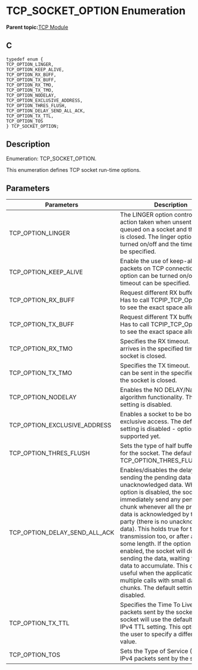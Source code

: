 # TCP\_SOCKET\_OPTION Enumeration

**Parent topic:**[TCP Module](GUID-9461917B-27CE-44ED-80DB-67D963896E8F.md)

## C

```
typedef enum {
TCP_OPTION_LINGER,
TCP_OPTION_KEEP_ALIVE,
TCP_OPTION_RX_BUFF,
TCP_OPTION_TX_BUFF,
TCP_OPTION_RX_TMO,
TCP_OPTION_TX_TMO,
TCP_OPTION_NODELAY,
TCP_OPTION_EXCLUSIVE_ADDRESS,
TCP_OPTION_THRES_FLUSH,
TCP_OPTION_DELAY_SEND_ALL_ACK,
TCP_OPTION_TX_TTL,
TCP_OPTION_TOS
} TCP_SOCKET_OPTION;
```

## Description

Enumeration: TCP\_SOCKET\_OPTION.

This enumeration defines TCP socket run-time options.

## Parameters

|Parameters|Description|
|----------|-----------|
|TCP\_OPTION\_LINGER|The LINGER option controls the action taken when unsent data is queued on a socket and the socket is closed. The linger option can be turned on/off and the timeout can be specified.|
|TCP\_OPTION\_KEEP\_ALIVE|Enable the use of keep-alive packets on TCP connections. The option can be turned on/off and the timeout can be specified.|
|TCP\_OPTION\_RX\_BUFF|Request different RX buffer size. Has to call TCPIP\_TCP\_OptionsGet to see the exact space allocated.|
|TCP\_OPTION\_TX\_BUFF|Request different TX buffer size. Has to call TCPIP\_TCP\_OptionsGet to see the exact space allocated.|
|TCP\_OPTION\_RX\_TMO|Specifies the RX timeout. If no data arrives in the specified timeout the socket is closed.|
|TCP\_OPTION\_TX\_TMO|Specifies the TX timeout. If no data can be sent in the specified timeout the socket is closed.|
|TCP\_OPTION\_NODELAY|Enables the NO DELAY/Nagle algorithm functionality. The default setting is disabled.|
|TCP\_OPTION\_EXCLUSIVE\_ADDRESS|Enables a socket to be bound for exclusive access. The default setting is disabled - option not supported yet.|
|TCP\_OPTION\_THRES\_FLUSH|Sets the type of half buffer TX flush for the socket. The default setting is TCP\_OPTION\_THRES\_FLUSH\_AUTO.|
|TCP\_OPTION\_DELAY\_SEND\_ALL\_ACK|Enables/disables the delay of sending the pending data when no unacknowledged data. When this option is disabled, the socket will immediately send any pending data chunk whenever all the previous data is acknowledged by the remote party \(there is no unacknowledged data\). This holds true for the 1st transmission too, or after a pause of some length. If the option is enabled, the socket will delay sending the data, waiting for more data to accumulate. This could be useful when the application makes multiple calls with small data chunks. The default setting is disabled.|
|TCP\_OPTION\_TX\_TTL|Specifies the Time To Live for packets sent by the socket. If 0, the socket will use the default global IPv4 TTL setting. This option allows the user to specify a different TTL value.|
|TCP\_OPTION\_TOS|Sets the Type of Service \(TOS\) for IPv4 packets sent by the socket.|

